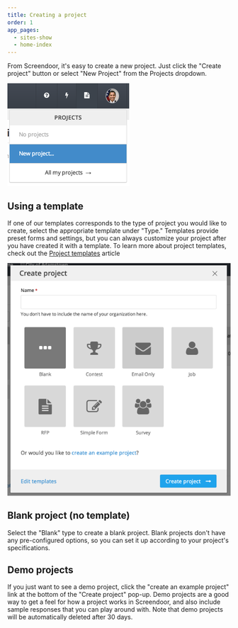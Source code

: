 ```yaml
---
title: Creating a project
order: 1
app_pages:
  - sites-show
  - home-index
---
```


From Screendoor, it's easy to create a new project. Just click the "Create project" button or select "New Project" from the Projects dropdown.

![create project](../images/create_project2.png)

## Using a template

If one of our templates corresponds to the type of project you would like to create, select the appropriate template under "Type." Templates provide preset forms and settings, but you can always customize your project after you have created it with a template. To learn more about project templates, check out the [Project templates](templates.html) article

![templates](../images/templates.png)

## Blank project (no template)

Select the "Blank" type to create a blank project. Blank projects don't have any pre-configured options, so you can set it up according to your project's specifications.

## Demo projects

If you just want to see a demo project, click the "create an example project" link at the bottom of the "Create project" pop-up. Demo projects are a good way to get a feel for how a project works in Screendoor, and also include sample responses that you can play around with. Note that demo projects will be automatically deleted after 30 days.

